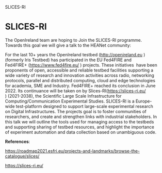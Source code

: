 SLICES-RI



# SLICES-RI

The OpenIreland team are hoping to Join the SLICES-RI programme. Towards this goal we will give a talk to the HEANet community:

For the last 10+ years the OpenIreland testbed (<http://openireland.eu> )(formerly Iris Testbed) has participated in the EU Fed4FIRE and Fed4FIRE+ (<https://www.fed4fire.eu/> ) projects. These initiatives  have been proponents of open, accessible and reliable testbed facilities supporting a wide variety of research and innovation activities across radio, networking protocols, parallel and distributed computing, cloud and edge technologies for academia, SME and Industry. Fed4FIRE+ reached its conclusion in June 2022. Its continuance will be taken on by Slices-RI(<https://slices-ri.eu/> ) (2021-2038), the Scientific Large Scale Infrastructure for Computing/Communication Experimental Studies. SLICES-RI is a Europe-wide test-platform designed to support large-scale experimental research on Digital Infrastructures. The projects goal is to foster communities of researchers, and create and strengthen links with industrial stakeholders. In this talk we will outline the tools used for managing access to the testbeds and supporting sharing of testbed resources, and highlight the importance of experiment automation and data collection based on unambiguous code.

**References**:

<https://roadmap2021.esfri.eu/projects-and-landmarks/browse-the-catalogue/slices/>

<https://slices-ri.eu/>